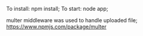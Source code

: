 To install: npm install;
To start: node app;

multer middleware was used to handle uploaded file;
https://www.npmjs.com/package/multer
